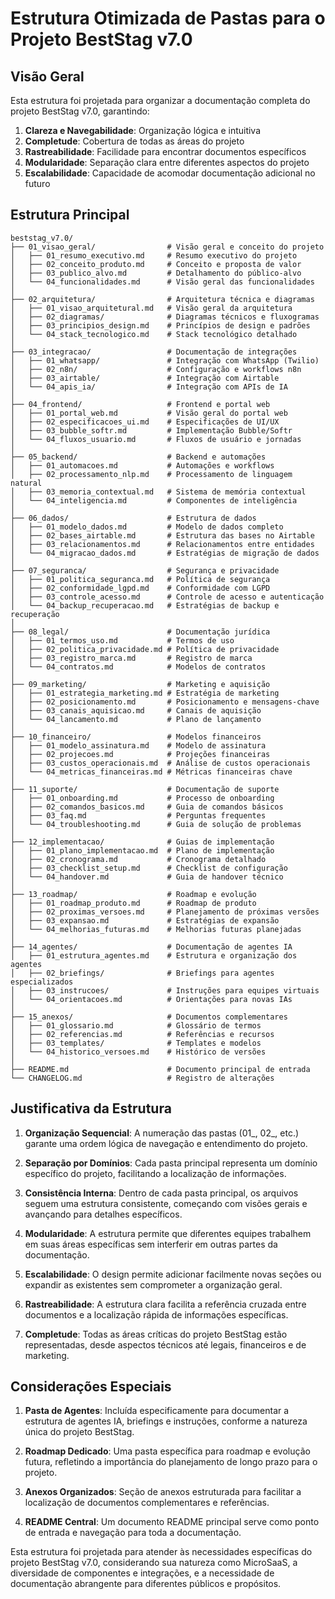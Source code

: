 # Estrutura Otimizada de Pastas para o Projeto BestStag v7.0

## Visão Geral

Esta estrutura foi projetada para organizar a documentação completa do projeto BestStag v7.0, garantindo:

1. **Clareza e Navegabilidade**: Organização lógica e intuitiva
2. **Completude**: Cobertura de todas as áreas do projeto
3. **Rastreabilidade**: Facilidade para encontrar documentos específicos
4. **Modularidade**: Separação clara entre diferentes aspectos do projeto
5. **Escalabilidade**: Capacidade de acomodar documentação adicional no futuro

## Estrutura Principal

```
beststag_v7.0/
├── 01_visao_geral/                # Visão geral e conceito do projeto
│   ├── 01_resumo_executivo.md     # Resumo executivo do projeto
│   ├── 02_conceito_produto.md     # Conceito e proposta de valor
│   ├── 03_publico_alvo.md         # Detalhamento do público-alvo
│   └── 04_funcionalidades.md      # Visão geral das funcionalidades
│
├── 02_arquitetura/                # Arquitetura técnica e diagramas
│   ├── 01_visao_arquitetural.md   # Visão geral da arquitetura
│   ├── 02_diagramas/              # Diagramas técnicos e fluxogramas
│   ├── 03_principios_design.md    # Princípios de design e padrões
│   └── 04_stack_tecnologico.md    # Stack tecnológico detalhado
│
├── 03_integracao/                 # Documentação de integrações
│   ├── 01_whatsapp/               # Integração com WhatsApp (Twilio)
│   ├── 02_n8n/                    # Configuração e workflows n8n
│   ├── 03_airtable/               # Integração com Airtable
│   └── 04_apis_ia/                # Integração com APIs de IA
│
├── 04_frontend/                   # Frontend e portal web
│   ├── 01_portal_web.md           # Visão geral do portal web
│   ├── 02_especificacoes_ui.md    # Especificações de UI/UX
│   ├── 03_bubble_softr.md         # Implementação Bubble/Softr
│   └── 04_fluxos_usuario.md       # Fluxos de usuário e jornadas
│
├── 05_backend/                    # Backend e automações
│   ├── 01_automacoes.md           # Automações e workflows
│   ├── 02_processamento_nlp.md    # Processamento de linguagem natural
│   ├── 03_memoria_contextual.md   # Sistema de memória contextual
│   └── 04_inteligencia.md         # Componentes de inteligência
│
├── 06_dados/                      # Estrutura de dados
│   ├── 01_modelo_dados.md         # Modelo de dados completo
│   ├── 02_bases_airtable.md       # Estrutura das bases no Airtable
│   ├── 03_relacionamentos.md      # Relacionamentos entre entidades
│   └── 04_migracao_dados.md       # Estratégias de migração de dados
│
├── 07_seguranca/                  # Segurança e privacidade
│   ├── 01_politica_seguranca.md   # Política de segurança
│   ├── 02_conformidade_lgpd.md    # Conformidade com LGPD
│   ├── 03_controle_acesso.md      # Controle de acesso e autenticação
│   └── 04_backup_recuperacao.md   # Estratégias de backup e recuperação
│
├── 08_legal/                      # Documentação jurídica
│   ├── 01_termos_uso.md           # Termos de uso
│   ├── 02_politica_privacidade.md # Política de privacidade
│   ├── 03_registro_marca.md       # Registro de marca
│   └── 04_contratos.md            # Modelos de contratos
│
├── 09_marketing/                  # Marketing e aquisição
│   ├── 01_estrategia_marketing.md # Estratégia de marketing
│   ├── 02_posicionamento.md       # Posicionamento e mensagens-chave
│   ├── 03_canais_aquisicao.md     # Canais de aquisição
│   └── 04_lancamento.md           # Plano de lançamento
│
├── 10_financeiro/                 # Modelos financeiros
│   ├── 01_modelo_assinatura.md    # Modelo de assinatura
│   ├── 02_projecoes.md            # Projeções financeiras
│   ├── 03_custos_operacionais.md  # Análise de custos operacionais
│   └── 04_metricas_financeiras.md # Métricas financeiras chave
│
├── 11_suporte/                    # Documentação de suporte
│   ├── 01_onboarding.md           # Processo de onboarding
│   ├── 02_comandos_basicos.md     # Guia de comandos básicos
│   ├── 03_faq.md                  # Perguntas frequentes
│   └── 04_troubleshooting.md      # Guia de solução de problemas
│
├── 12_implementacao/              # Guias de implementação
│   ├── 01_plano_implementacao.md  # Plano de implementação
│   ├── 02_cronograma.md           # Cronograma detalhado
│   ├── 03_checklist_setup.md      # Checklist de configuração
│   └── 04_handover.md             # Guia de handover técnico
│
├── 13_roadmap/                    # Roadmap e evolução
│   ├── 01_roadmap_produto.md      # Roadmap de produto
│   ├── 02_proximas_versoes.md     # Planejamento de próximas versões
│   ├── 03_expansao.md             # Estratégias de expansão
│   └── 04_melhorias_futuras.md    # Melhorias futuras planejadas
│
├── 14_agentes/                    # Documentação de agentes IA
│   ├── 01_estrutura_agentes.md    # Estrutura e organização dos agentes
│   ├── 02_briefings/              # Briefings para agentes especializados
│   ├── 03_instrucoes/             # Instruções para equipes virtuais
│   └── 04_orientacoes.md          # Orientações para novas IAs
│
├── 15_anexos/                     # Documentos complementares
│   ├── 01_glossario.md            # Glossário de termos
│   ├── 02_referencias.md          # Referências e recursos
│   ├── 03_templates/              # Templates e modelos
│   └── 04_historico_versoes.md    # Histórico de versões
│
├── README.md                      # Documento principal de entrada
└── CHANGELOG.md                   # Registro de alterações
```

## Justificativa da Estrutura

1. **Organização Sequencial**: A numeração das pastas (01_, 02_, etc.) garante uma ordem lógica de navegação e entendimento do projeto.

2. **Separação por Domínios**: Cada pasta principal representa um domínio específico do projeto, facilitando a localização de informações.

3. **Consistência Interna**: Dentro de cada pasta principal, os arquivos seguem uma estrutura consistente, começando com visões gerais e avançando para detalhes específicos.

4. **Modularidade**: A estrutura permite que diferentes equipes trabalhem em suas áreas específicas sem interferir em outras partes da documentação.

5. **Escalabilidade**: O design permite adicionar facilmente novas seções ou expandir as existentes sem comprometer a organização geral.

6. **Rastreabilidade**: A estrutura clara facilita a referência cruzada entre documentos e a localização rápida de informações específicas.

7. **Completude**: Todas as áreas críticas do projeto BestStag estão representadas, desde aspectos técnicos até legais, financeiros e de marketing.

## Considerações Especiais

1. **Pasta de Agentes**: Incluída especificamente para documentar a estrutura de agentes IA, briefings e instruções, conforme a natureza única do projeto BestStag.

2. **Roadmap Dedicado**: Uma pasta específica para roadmap e evolução futura, refletindo a importância do planejamento de longo prazo para o projeto.

3. **Anexos Organizados**: Seção de anexos estruturada para facilitar a localização de documentos complementares e referências.

4. **README Central**: Um documento README principal serve como ponto de entrada e navegação para toda a documentação.

Esta estrutura foi projetada para atender às necessidades específicas do projeto BestStag v7.0, considerando sua natureza como MicroSaaS, a diversidade de componentes e integrações, e a necessidade de documentação abrangente para diferentes públicos e propósitos.

